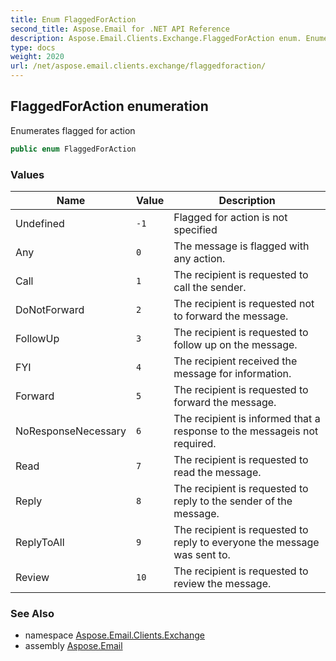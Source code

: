 ```yaml
---
title: Enum FlaggedForAction
second_title: Aspose.Email for .NET API Reference
description: Aspose.Email.Clients.Exchange.FlaggedForAction enum. Enumerates flagged for action
type: docs
weight: 2020
url: /net/aspose.email.clients.exchange/flaggedforaction/
---
```

## FlaggedForAction enumeration

Enumerates flagged for action

```csharp
public enum FlaggedForAction
```

### Values

| Name | Value | Description |
| --- | --- | --- |
| Undefined | `-1` | Flagged for action is not specified |
| Any | `0` | The message is flagged with any action. |
| Call | `1` | The recipient is requested to call the sender. |
| DoNotForward | `2` | The recipient is requested not to forward the message. |
| FollowUp | `3` | The recipient is requested to follow up on the message. |
| FYI | `4` | The recipient received the message for information. |
| Forward | `5` | The recipient is requested to forward the message. |
| NoResponseNecessary | `6` | The recipient is informed that a response to the messageis not required. |
| Read | `7` | The recipient is requested to read the message. |
| Reply | `8` | The recipient is requested to reply to the sender of the message. |
| ReplyToAll | `9` | The recipient is requested to reply to everyone the message was sent to. |
| Review | `10` | The recipient is requested to review the message. |

### See Also

* namespace [Aspose.Email.Clients.Exchange](../../aspose.email.clients.exchange/)
* assembly [Aspose.Email](../../)


